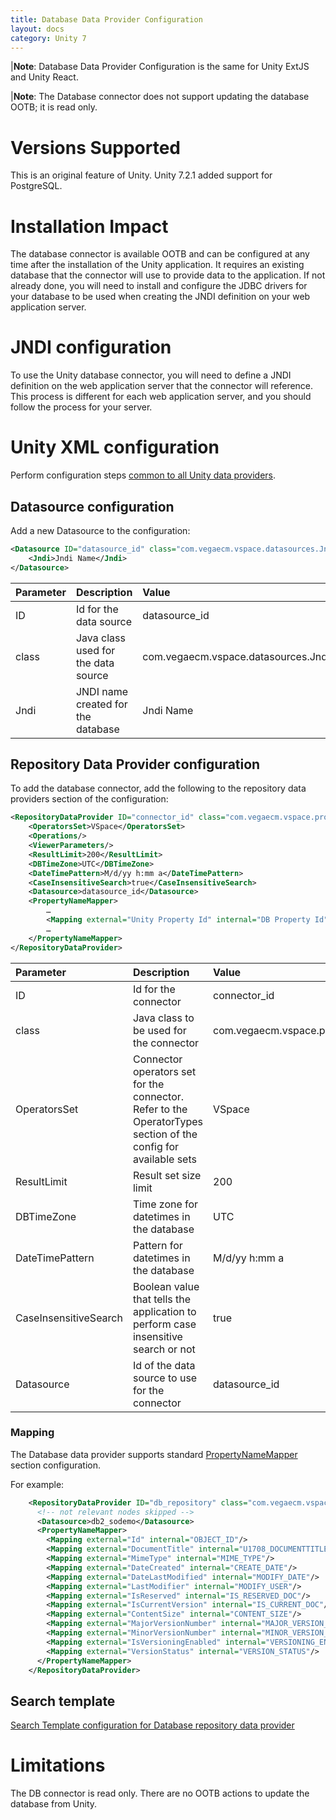 ```yaml
---
title: Database Data Provider Configuration 
layout: docs
category: Unity 7
---
```

|**Note**: Database Data Provider Configuration is the same for Unity ExtJS and Unity React.

|**Note**: The Database connector does not support updating the database OOTB; it is read only.
 
# Versions Supported

This is an original feature of Unity. 
Unity 7.2.1 added support for PostgreSQL.

# Installation Impact

The database connector is available OOTB and can be configured at any time after the installation of the Unity application. 
It requires an existing database that the connector will use to provide data to the application.
If not already done, you will need to install and configure the JDBC drivers for your database to be used when creating the JNDI definition on your web application server.

# JNDI configuration
 
To use the Unity database connector, you will need to define a JNDI definition on the web application server that the connector will reference.
This process is different for each web application server, and you should follow the process for your server. 

# Unity XML configuration

Perform configuration steps [common to all Unity data providers](../repository-data-providers.md#common-steps-to-configure-data-provider).

## Datasource configuration

Add a new Datasource to the configuration: 

```xml
<Datasource ID="datasource_id" class="com.vegaecm.vspace.datasources.JndiDatasource">
	<Jndi>Jndi Name</Jndi>
</Datasource>
```

|Parameter|Description|Value|
|:--------|:----------|:----|
|ID 	|Id for the data source| datasource_id|
|class	|Java class used for the data source|com.vegaecm.vspace.datasources.JndiDatasource|
|Jndi	|JNDI name created for the database|Jndi Name|
	
## Repository Data Provider configuration

To add the database connector, add the following to the repository data providers section of the configuration:

```xml
<RepositoryDataProvider ID="connector_id" class="com.vegaecm.vspace.providers.db.DBRepositoryDataProvider">
	<OperatorsSet>VSpace</OperatorsSet>
	<Operations/>
	<ViewerParameters/>
	<ResultLimit>200</ResultLimit>
	<DBTimeZone>UTC</DBTimeZone>
	<DateTimePattern>M/d/yy h:mm a</DateTimePattern>
	<CaseInsensitiveSearch>true</CaseInsensitiveSearch>
	<Datasource>datasource_id</Datasource>
	<PropertyNameMapper>
		…
		<Mapping external="Unity Property Id" internal="DB Property Id"/>
		…
	</PropertyNameMapper>
</RepositoryDataProvider>
```

|Parameter|Description|Value|
|:--------|:----------|:----|
|ID 	|Id for the connector|connector_id|
|class	|Java class to be used for the connector |com.vegaecm.vspace.providers.db.DBRepositoryDataProvider|
|OperatorsSet	|Connector operators set for the connector. Refer to the OperatorTypes section of the config for available sets|VSpace|
|ResultLimit	|Result set size limit|200|
|DBTimeZone	|Time zone for datetimes in the database|UTC|
|DateTimePattern	|Pattern for datetimes in the database|M/d/yy h:mm a|
|CaseInsensitiveSearch	|Boolean value that tells the application to perform case insensitive search or not|true|
|Datasource	|Id of the data source to use for the connector|datasource_id|

### Mapping

The Database data provider supports standard [PropertyNameMapper](../repository-data-providers.md#property-name-mapping) section configuration.  

For example:

```xml
    <RepositoryDataProvider ID="db_repository" class="com.vegaecm.vspace.providers.db.DBRepositoryDataProvider">
      <!-- not relevant nodes skipped -->
      <Datasource>db2_sodemo</Datasource>
      <PropertyNameMapper>
        <Mapping external="Id" internal="OBJECT_ID"/>
        <Mapping external="DocumentTitle" internal="U1708_DOCUMENTTITLE"/>
        <Mapping external="MimeType" internal="MIME_TYPE"/>
        <Mapping external="DateCreated" internal="CREATE_DATE"/>
        <Mapping external="DateLastModified" internal="MODIFY_DATE"/>
        <Mapping external="LastModifier" internal="MODIFY_USER"/>
        <Mapping external="IsReserved" internal="IS_RESERVED_DOC"/>
        <Mapping external="IsCurrentVersion" internal="IS_CURRENT_DOC"/>
        <Mapping external="ContentSize" internal="CONTENT_SIZE"/>
        <Mapping external="MajorVersionNumber" internal="MAJOR_VERSION_NUMBER"/>
        <Mapping external="MinorVersionNumber" internal="MINOR_VERSION_NUMBER"/>
        <Mapping external="IsVersioningEnabled" internal="VERSIONING_ENABLED"/>
        <Mapping external="VersionStatus" internal="VERSION_STATUS"/>
      </PropertyNameMapper>
    </RepositoryDataProvider>
```

## Search template

[Search Template configuration for Database repository data provider](../search-templates/db.md)

# Limitations

The DB connector is read only. There are no OOTB actions to update the database from Unity. 
